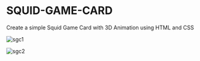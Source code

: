 # SQUID-GAME-CARD

Create a simple Squid Game Card with 3D Animation using HTML and CSS


![sgc1](https://github.com/user-attachments/assets/2bde31f4-e008-46eb-a559-e8b3ce7ce472)



![sgc2](https://github.com/user-attachments/assets/d3e030bc-88db-4d8e-8d3e-bca98eebc712)
